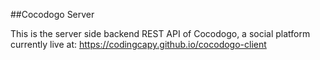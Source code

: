 ##Cocodogo Server

This is the server side backend REST API of Cocodogo, a social platform currently live at: https://codingcapy.github.io/cocodogo-client

